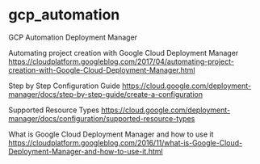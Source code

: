 # gcp_automation
GCP Automation Deployment Manager

Automating project creation with Google Cloud Deployment Manager
https://cloudplatform.googleblog.com/2017/04/automating-project-creation-with-Google-Cloud-Deployment-Manager.html

Step by Step Configuration Guide
https://cloud.google.com/deployment-manager/docs/step-by-step-guide/create-a-configuration

Supported Resource Types
https://cloud.google.com/deployment-manager/docs/configuration/supported-resource-types

What is Google Cloud Deployment Manager and how to use it
https://cloudplatform.googleblog.com/2016/11/what-is-Google-Cloud-Deployment-Manager-and-how-to-use-it.html
